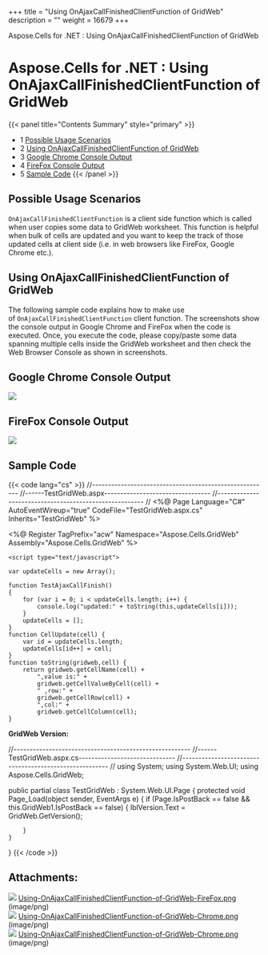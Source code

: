 +++
title = "Using OnAjaxCallFinishedClientFunction of GridWeb" 
description = "" 
weight = 16679 
+++

Aspose.Cells for .NET : Using OnAjaxCallFinishedClientFunction of GridWeb  

# Aspose.Cells for .NET : Using OnAjaxCallFinishedClientFunction of GridWeb


{{< panel title="Contents Summary" style="primary" >}}
*   1 [Possible Usage Scenarios](#UsingOnAjaxCallFinishedClientFunctionofGridWeb-PossibleUsageScenarios)
*   2 [Using OnAjaxCallFinishedClientFunction of GridWeb](#UsingOnAjaxCallFinishedClientFunctionofGridWeb-UsingOnAjaxCallFinishedClientFunctionofGridWeb)
*   3 [Google Chrome Console Output](#UsingOnAjaxCallFinishedClientFunctionofGridWeb-GoogleChromeConsoleOutput)
*   4 [FireFox Console Output](#UsingOnAjaxCallFinishedClientFunctionofGridWeb-FireFoxConsoleOutput)
*   5 [Sample Code](#UsingOnAjaxCallFinishedClientFunctionofGridWeb-SampleCode)
{{< /panel >}}
 

## Possible Usage Scenarios

`OnAjaxCallFinishedClientFunction` is a client side function which is called when user copies some data to GridWeb worksheet. This function is helpful when bulk of cells are updated and you want to keep the track of those updated cells at client side (i.e. in web browsers like FireFox, Google Chrome etc.).

## Using OnAjaxCallFinishedClientFunction of GridWeb

The following sample code explains how to make use of `OnAjaxCallFinishedClientFunction` client function. The screenshots show the console output in Google Chrome and FireFox when the code is executed. Once, you execute the code, please copy/paste some data spanning multiple cells inside the GridWeb worksheet and then check the Web Browser Console as shown in screenshots.

## Google Chrome Console Output

![](https://docs2.aspose.com/cells/net/attachments/45909138/46465059.png)

## FireFox Console Output

![](https://docs2.aspose.com/cells/net/attachments/45909138/46465058.png)

## Sample Code

{{< code lang="cs" >}}
//-------------------------------------------------------
//------TestGridWeb.aspx---------------------------------
//-------------------------------------------------------
//
<%@ Page Language="C#" AutoEventWireup="true" CodeFile="TestGridWeb.aspx.cs" Inherits="TestGridWeb" %>

<%@ Register TagPrefix="acw" Namespace="Aspose.Cells.GridWeb" Assembly="Aspose.Cells.GridWeb" %>
<!DOCTYPE html PUBLIC "-//W3C//DTD XHTML 1.0 Transitional//EN" "http://www.w3.org/TR/xhtml1/DTD/xhtml1-transitional.dtd">
<html xmlns="http://www.w3.org/1999/xhtml">
<head runat="server">
    <title>Test GridWeb</title>

    <script type="text/javascript">
     
    var updateCells = new Array();
    
    function TestAjaxCallFinish()
    {
        for (var i = 0; i < updateCells.length; i++) {
            console.log("updated:" + toString(this,updateCells[i]));
        }
        updateCells = [];
    }
    function CellUpdate(cell) {
        var id = updateCells.length;
        updateCells[id++] = cell;
    }
    function toString(gridweb,cell) {
        return gridweb.getCellName(cell) +
            ",value is:" +
            gridweb.getCellValueByCell(cell) +
            " ,row:" +
            gridweb.getCellRow(cell) +
            ",col:" +
            gridweb.getCellColumn(cell);
    }
</script>

</head>
<body>
    <form id="form1" runat="server">
        <div>
            <div>
                <b>GridWeb Version:&nbsp </b>
                <asp:Label ID="lblVersion" runat="server" Text="Label"></asp:Label>
                <br />
            </div>
            <acw:GridWeb ID="GridWeb1" runat="server" XhtmlMode="True" Height="504px" Width="1119px" EnableAJAX="true" OnAjaxCallFinishedClientFunction="TestAjaxCallFinish" OnCellUpdatedClientFunction="CellUpdate">
            </acw:GridWeb>
        </div>
    </form>
</body>
</html>

//-------------------------------------------------------
//------TestGridWeb.aspx.cs------------------------------
//-------------------------------------------------------
//
using System;
using System.Web.UI;
using Aspose.Cells.GridWeb;

public partial class TestGridWeb : System.Web.UI.Page
{
    protected void Page_Load(object sender, EventArgs e)
    {
        if (Page.IsPostBack == false && this.GridWeb1.IsPostBack == false)
        {
            lblVersion.Text = GridWeb.GetVersion();

        }
    }
}
{{< /code >}}

## Attachments:

![](https://docs2.aspose.com/cells/net/images/icons/bullet_blue.gif) [Using-OnAjaxCallFinishedClientFunction-of-GridWeb-FireFox.png](https://docs2.aspose.com/cells/net/attachments/45909138/46465058.png) (image/png)  
![](https://docs2.aspose.com/cells/net/images/icons/bullet_blue.gif) [Using-OnAjaxCallFinishedClientFunction-of-GridWeb-Chrome.png](https://docs2.aspose.com/cells/net/attachments/45909138/46465060.png) (image/png)  
![](https://docs2.aspose.com/cells/net/images/icons/bullet_blue.gif) [Using-OnAjaxCallFinishedClientFunction-of-GridWeb-Chrome.png](https://docs2.aspose.com/cells/net/attachments/45909138/46465059.png) (image/png)  

